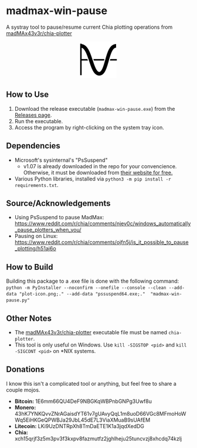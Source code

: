 # madmax-win-pause
A systray tool to pause/resume current Chia plotting operations from [madMAx43v3r/chia-plotter](https://github.com/madMAx43v3r/chia-plotter)

<p align="center">
	<img src="plot-icon.png" alt="Systray Icon" />
</p>

## How to Use
1. Download the release executable (`madmax-win-pause.exe`) from the [Releases page](https://github.com/unsocial-bleach/madmax-win-pause/releases/).
2. Run the executable.
3. Access the program by right-clicking on the system tray icon.

## Dependencies
* Microsoft's sysinternal's "PsSuspend"
	* v1.07 is already downloaded in the repo for your convencience. Otherwise, it must be downloaded from [their website for free.](https://docs.microsoft.com/en-us/sysinternals/downloads/pssuspend)
* Various Python libraries, installed via `python3 -m pip install -r requirements.txt`.

## Source/Acknowledgements
* Using PsSuspend to pause MadMax: https://www.reddit.com/r/chia/comments/njev0c/windows_automatically_pause_plotters_when_you/
* Pausing on Linux: https://www.reddit.com/r/chia/comments/ojfn5j/is_it_possible_to_pause_plotting/h51aj6o

## How to Build
Building this package to a .exe file is done with the following command:
`python -m PyInstaller --noconfirm --onefile --console --clean --add-data "plot-icon.png;." --add-data "pssuspend64.exe;."  "madmax-win-pause.py"`

## Other Notes
* The [madMAx43v3r/chia-plotter](https://github.com/madMAx43v3r/chia-plotter) executable file must be named `chia-plotter`.
* This tool is only useful on Windows. Use `kill -SIGSTOP <pid>` and `kill -SIGCONT <pid>` on *NIX systems.

## Donations
I know this isn't a complicated tool or anything, but feel free to share a couple mojos.
* **Bitcoin:** 1E6mm66QU4DeF9NBGKqWBPnbGNPg3Uwf8u
* **Monero:** 43hK7YNKQvvZNrAGaisdYT61v7gUAvyQqL1m8uoD66VGc8MFmoHoWWq5EiHKGeQPWBJa29JbL45dE7L3ViaXMuaB9sUAfEM
* **Litecoin:** LKi9UzDNTRpXh8TmDaETE1K1a3jqdXedDG
* **Chia:** xch15qrjf3z5m3pv3f3kxpv8fazmutfz2jghlheju25tuncvzj8xhcdq74kzlj
